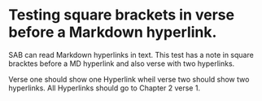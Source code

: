 # Testing square brackets in verse before a Markdown hyperlink.

SAB can read Markdown hyperlinks in text. This test has a note in square bracktes 
before a MD hyperlink and also verse with two hyperlinks.

Verse one should show one Hyperlink wheil verse two should show two hyperlinks.
All Hyperlinks should go to Chapter 2 verse 1.